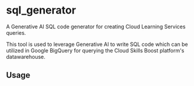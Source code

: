 # sql_generator
A Generative AI SQL code generator for creating Cloud Learning Services queries.

This tool is used to leverage Generative AI to write SQL code which can be utilized in Google BigQuery for querying the Cloud Skills Boost platform's datawarehouse.


## Usage


